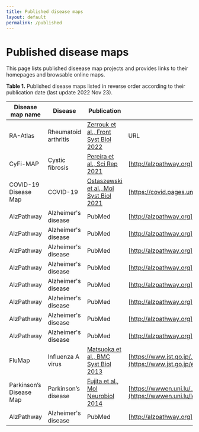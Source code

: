 ```yaml
---
title: Published disease maps
layout: default
permalink: /published
---
```


# Published disease maps

This page lists published diseease map projects and provides links to their homepages and browsable online maps. 

**Table 1.** Published disease maps listed in reverse order according to their publication date (last update 2022 Nov 23).

| Disease map name | Disease | Publication | Homepage | Online browsing |
|------------------|---------|-------------|----------|-----------------|
| RA-Atlas | Rheumatoid arthritis | [Zerrouk et al., Front Syst Biol 2022](https://www.frontiersin.org/articles/10.3389/fsysb.2022.925791/full) | URL | URL |  
| CyFi-MAP | Cystic fibrosis | [Pereira et al., Sci Rep 2021](https://doi.org/10.1038/s41598-021-01618-3) | [http://alzpathway.org](http://alzpathway.org/AlzPathway.html) | [https://cysticfibrosismap.github.io](https://cysticfibrosismap.github.io/) |  
| COVID-19 Disease Map | COVID-19 | [Ostaszewski et al., Mol Syst Biol 2021](https://doi.org/10.15252/msb.202110387) | [https://covid.pages.uni.lu](https://covid.pages.uni.lu/) | [MINERVA](https://covid19map.elixir-luxembourg.org/minerva/) |  
| AlzPathway | Alzheimer's disease | PubMed | [http://alzpathway.org](http://alzpathway.org/AlzPathway.html) | URL |  
| AlzPathway | Alzheimer's disease | PubMed | [http://alzpathway.org](http://alzpathway.org/AlzPathway.html) | URL |  
| AlzPathway | Alzheimer's disease | PubMed | [http://alzpathway.org](http://alzpathway.org/AlzPathway.html) | URL |  
| AlzPathway | Alzheimer's disease | PubMed | [http://alzpathway.org](http://alzpathway.org/AlzPathway.html) | URL |  
| AlzPathway | Alzheimer's disease | PubMed | [http://alzpathway.org](http://alzpathway.org/AlzPathway.html) | URL |  
| AlzPathway | Alzheimer's disease | PubMed | [http://alzpathway.org](http://alzpathway.org/AlzPathway.html) | URL |  
| AlzPathway | Alzheimer's disease | PubMed | [http://alzpathway.org](http://alzpathway.org/AlzPathway.html) | URL |  
| AlzPathway | Alzheimer's disease | PubMed | [http://alzpathway.org](http://alzpathway.org/AlzPathway.html) | URL |  
| FluMap | Influenza A virus | [Matsuoka et al., BMC Syst Biol 2013](https://doi.org/10.1186/1752-0509-7-97) | [https://www.jst.go.jp/..](https://www.jst.go.jp/erato/kawaoka/flumap/index.html) | [iPathways+](http://ipathwaysplus.unit.oist.jp/W0Ff6IA) |  
| Parkinson’s Disease Map | Parkinson’s disease | [Fujita et al., Mol Neurobiol 2014](https://www.ncbi.nlm.nih.gov/pubmed/23832570) | [https://wwwen.uni.lu/..](https://wwwen.uni.lu/lcsb/research/parkinson_s_disease_map) | [MINERVA](https://pdmap.uni.lu/minerva/) |  
| AlzPathway | Alzheimer's disease | PubMed | [http://alzpathway.org](http://alzpathway.org/AlzPathway.html) | URL |  

